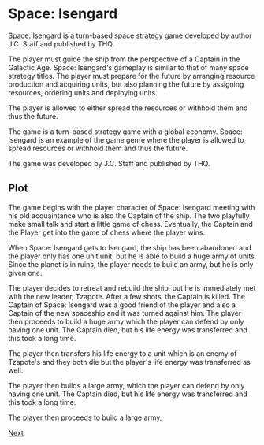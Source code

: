 # Space: Isengard

Space: Isengard is a turn-based space strategy game developed by author J.C. Staff and published by THQ.

The player must guide the ship from the perspective of a Captain in the Galactic Age. Space: Isengard's gameplay is similar to that of many space strategy titles. The player must prepare for the future by arranging resource production and acquiring units, but also planning the future by assigning resources, ordering units and deploying units.

The player is allowed to either spread the resources or withhold them and thus the future.

The game is a turn-based strategy game with a global economy. Space: Isengard is an example of the game genre where the player is allowed to spread resources or withhold them and thus the future.

The game was developed by J.C. Staff and published by THQ.

## Plot

The game begins with the player character of Space: Isengard meeting with his old acquaintance who is also the Captain of the ship. The two playfully make small talk and start a little game of chess. Eventually, the Captain and the Player get into the game of chess where the player wins.

When Space: Isengard gets to Isengard, the ship has been abandoned and the player only has one unit unit, but he is able to build a huge army of units. Since the planet is in ruins, the player needs to build an army, but he is only given one.

The player decides to retreat and rebuild the ship, but he is immediately met with the new leader, Tzapote. After a few shots, the Captain is killed. The Captain of Space: Isengard was a good friend of the player and also a Captain of the new spaceship and it was turned against him. The player then proceeds to build a huge army which the player can defend by only having one unit. The Captain died, but his life energy was transferred and this took a long time.

The player then transfers his life energy to a unit which is an enemy of Tzapote's and they both die but the player's life energy was transferred as well.

The player then builds a large army, which the player can defend by only having one unit. The Captain died, but his life energy was transferred and this took a long time.

The player then proceeds to build a large army,

[Next](495.md)